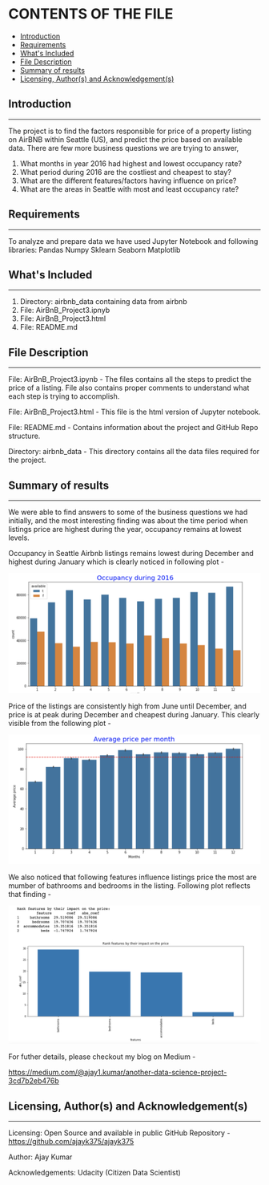 CONTENTS OF THE FILE
=======================
* [ Introduction ](#intro)
* [ Requirements ](#reqd)
* [ What's Included ](#include)
* [ File Description ](#desc)
* [ Summary of results ](#summary)
* [ Licensing, Author(s) and Acknowledgement(s) ](#acknow)

<a name="intro"></a>
## Introduction
-------------
The project is to find the factors responsible for price of a property listing on AirBNB within Seattle (US), and predict the price based on 
available data. There are few more business questions we are trying to answer,
1. What months in year 2016 had highest and lowest occupancy rate?
2. What period during 2016 are the costliest and cheapest to stay?
3. What are the different features/factors having influence on price?
4. What are the areas in Seattle with most and least occupancy rate?

<a name="reqd"></a>
## Requirements
-------------
To analyze and prepare data we have used Jupyter Notebook and following libraries:
Pandas
Numpy
Sklearn
Seaborn
Matplotlib

<a name="include"></a>
## What's Included
----------------
1. Directory: airbnb_data containing data from airbnb
2. File: AirBnB_Project3.ipnyb 
3. File: AirBnB_Project3.html
4. File: README.md

<a name="desc"></a>
## File Description
-----------------
File: AirBnB_Project3.ipynb - The files contains all the steps to predict the price of a listing. File also contains proper comments to 
understand what each step is trying to accomplish.

File: AirBnB_Project3.html - This file is the html version of Jupyter notebook.

File: README.md - Contains information about the project and GitHub Repo structure.

Directory: airbnb_data - This directory contains all the data files required for the project.

<a name="summary"></a>
## Summary of results
--------------------
We were able to find answers to some of the business questions we had initially, and the most interesting finding was about the time period when 
listings price are highest during the year, occupancy remains at lowest levels.

Occupancy in Seattle Airbnb listings remains lowest during December and highest during January which is clearly noticed in following plot -

![Occupancy Rate during year 2016](https://github.com/ajayk375/ajayk375/blob/master/Screenshot%202022-03-04%20at%2017.32.56.png)

Price of the listings are consistently high from June until December, and price is at peak during December and cheapest during January. This clearly visible
from the following plot -

![Average Price during 2016](https://github.com/ajayk375/ajayk375/blob/master/Screenshot%202022-03-04%20at%2017.27.47.png)

We also noticed that following features influence listings price the most are mumber of bathrooms and bedrooms in the listing. Following 
plot reflects that finding -

![Features impacting listings price](https://github.com/ajayk375/ajayk375/blob/master/Screenshot%202022-03-05%20at%2017.14.12.png)

For futher details, please checkout my blog on Medium - 

https://medium.com/@ajay1.kumar/another-data-science-project-3cd7b2eb476b

<a name="acknow"></a>
## Licensing, Author(s) and Acknowledgement(s)
--------------------------------------------
Licensing: Open Source and available in public GitHub Repository - https://github.com/ajayk375/ajayk375

Author: Ajay Kumar

Acknowledgements: Udacity (Citizen Data Scientist)
